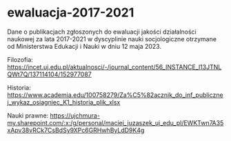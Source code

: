 # ewaluacja-2017-2021

Dane o publikacjach zgłoszonych do ewaluacji jakości działalności naukowej za lata 2017-2021 w dyscyplinie nauki socjologiczne otrzymane od Ministerstwa Edukacji i Nauki w dniu 12 maja 2023.

Filozofia: https://incet.uj.edu.pl/aktualnosci/-/journal_content/56_INSTANCE_l13JTNLQWt7Q/137114104/152977087

Historia: https://www.academia.edu/100758279/Za%C5%82acznik_do_inf_publicznej_wykaz_osiagniec_K1_historia_plik_xlsx

Nauki prawne: https://ujchmura-my.sharepoint.com/:x:/g/personal/maciej_juzaszek_uj_edu_pl/EWKTwn7A35xApv38vRCk7CsBdSy9XPc6GRHwhByLdD9K4g
